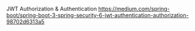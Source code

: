 JWT Authorization & Authentication
https://medium.com/spring-boot/spring-boot-3-spring-security-6-jwt-authentication-authorization-98702d6313a5
